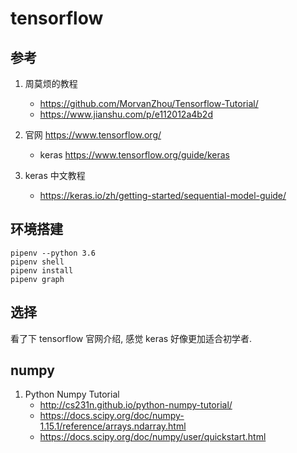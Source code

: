 # tensorflow 

## 参考

1. 周莫烦的教程
	- https://github.com/MorvanZhou/Tensorflow-Tutorial/
	- https://www.jianshu.com/p/e112012a4b2d

2. 官网 https://www.tensorflow.org/
	- keras https://www.tensorflow.org/guide/keras

3. keras 中文教程
	- https://keras.io/zh/getting-started/sequential-model-guide/

## 环境搭建

```
pipenv --python 3.6
pipenv shell
pipenv install
pipenv graph
```

## 选择

看了下 tensorflow 官网介绍, 感觉 keras 好像更加适合初学者.

## numpy

1. Python Numpy Tutorial
	- http://cs231n.github.io/python-numpy-tutorial/
	- https://docs.scipy.org/doc/numpy-1.15.1/reference/arrays.ndarray.html
    - https://docs.scipy.org/doc/numpy/user/quickstart.html
